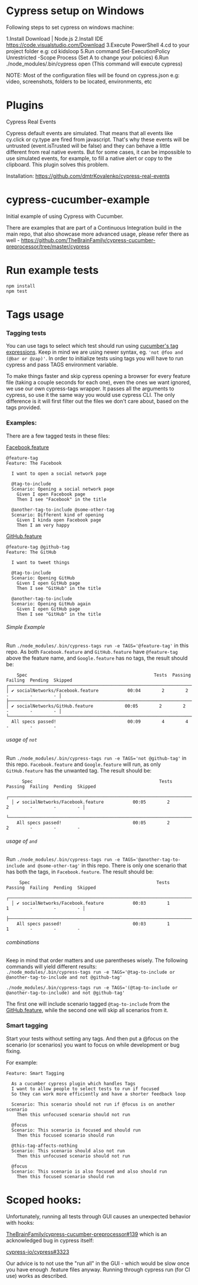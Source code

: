 # Cypress setup on Windows

Following steps to set cypress on windows machine:

1.Install Download | Node.js
2.Install IDE https://code.visualstudio.com/Download
3.Execute PowerShell
4.cd to your project folder e.g: cd kidsloop
5.Run command Set-ExecutionPolicy Unrestricted -Scope Process (Set A to change your policies)
6.Run ./node_modules/.bin/cypress open (This command will execute cypress)

NOTE: Most of the configuration files will be found on cypress.json
e.g: video, screenshots, folders to be located, environments, etc

# Plugins

Cypress Real Events

Cypress default events are simulated. That means that all events like cy.click or cy.type are fired from javascript. That's why these events will be untrusted (event.isTrusted will be false) and they can behave a little different from real native events. But for some cases, it can be impossible to use simulated events, for example, to fill a native alert or copy to the clipboard. This plugin solves this problem.

Installation:
https://github.com/dmtrKovalenko/cypress-real-events

# cypress-cucumber-example

Initial example of using Cypress with Cucumber.

There are examples that are part of a Continuous Integration build in the main repo, that also showcase more advanced
usage, please refer there as well - https://github.com/TheBrainFamily/cypress-cucumber-preprocessor/tree/master/cypress

# Run example tests

```
npm install
npm test
```

# Tags usage

### Tagging tests

You can use tags to select which test should run using [cucumber's tag expressions](https://github.com/cucumber/cucumber/tree/master/tag-expressions).
Keep in mind we are using newer syntax, eg. `'not @foo and (@bar or @zap)'`.
In order to initialize tests using tags you will have to run cypress and pass TAGS environment variable.

To make things faster and skip cypress opening a browser for every feature file (taking a couple seconds for each one), even the ones we want ignored, we use our own cypress-tags wrapper. It passes all the arguments to cypress, so use it the same way you would use cypress CLI. The only difference is it will first filter out the files we don't care about, based on the tags provided.

### Examples:

There are a few tagged tests in these files:

[Facebook.feature](https://github.com/TheBrainFamily/cypress-cucumber-example/blob/master/cypress/integration/socialNetworks/Facebook.feature)

```
@feature-tag
Feature: The Facebook

  I want to open a social network page

  @tag-to-include
  Scenario: Opening a social network page
    Given I open Facebook page
    Then I see "Facebook" in the title

  @another-tag-to-include @some-other-tag
  Scenario: Different kind of opening
    Given I kinda open Facebook page
    Then I am very happy

```

[GitHub.feature](https://github.com/TheBrainFamily/cypress-cucumber-example/blob/master/cypress/integration/socialNetworks/GitHub.feature)

```
@feature-tag @github-tag
Feature: The GitHub

  I want to tweet things

  @tag-to-include
  Scenario: Opening GitHub
    Given I open GitHub page
    Then I see "GitHub" in the title

  @another-tag-to-include
  Scenario: Opening GitHub again
    Given I open GitHub page
    Then I see "GitHub" in the title
```

###### Simple Example

Run `./node_modules/.bin/cypress-tags run -e TAGS='@feature-tag'` in this repo. As both `Facebook.feature` and `GitHub.feature`
have `@feature-tag` above the feature name, and `Google.feature` has no tags, the result should be:

```
    Spec                                                Tests  Passing  Failing  Pending  Skipped
┌────────────────────────────────────────────────────────────────────────────────────────────────┐
│ ✔ socialNetworks/Facebook.feature           00:04        2        2        -        -        - │
├────────────────────────────────────────────────────────────────────────────────────────────────┤
│ ✔ socialNetworks/GitHub.feature            00:05        2        2        -        -        - │
└────────────────────────────────────────────────────────────────────────────────────────────────┘
  All specs passed!                           00:09        4        4        -        -        -
```

###### usage of `not`

Run `./node_modules/.bin/cypress-tags run -e TAGS='not @github-tag'` in this repo. `Facebook.feature` and `Google.feature` will run, as only `GitHub.feature` has the unwanted tag. The result should be:

```
      Spec                                                Tests  Passing  Failing  Pending  Skipped
  ┌────────────────────────────────────────────────────────────────────────────────────────────────┐
  │ ✔ socialNetworks/Facebook.feature           00:05        2        2        -        -        - │
  └────────────────────────────────────────────────────────────────────────────────────────────────┘
    All specs passed!                           00:05        2        2        -        -        -
```

###### usage of `and`

Run `./node_modules/.bin/cypress-tags run -e TAGS='@another-tag-to-include and @some-other-tag'` in this repo. There is only one scenario that has both the tags, in `Facebook.feature`. The result should be:

```
     Spec                                                Tests  Passing  Failing  Pending  Skipped
  ┌────────────────────────────────────────────────────────────────────────────────────────────────┐
  │ ✔ socialNetworks/Facebook.feature           00:03        1        1        -        -        - │
  ├────────────────────────────────────────────────────────────────────────────────────────────────┤
    All specs passed!                           00:03        1        1        -        -        -

```

###### combinations

Keep in mind that order matters and use parentheses wisely. The following commands will yield different results:  
`./node_modules/.bin/cypress-tags run -e TAGS='@tag-to-include or @another-tag-to-include and not @github-tag'`

`./node_modules/.bin/cypress-tags run -e TAGS='(@tag-to-include or @another-tag-to-include) and not @github-tag'`

The first one will include scenario tagged `@tag-to-include` from the [GitHub.feature](https://github.com/TheBrainFamily/cypress-cucumber-example/blob/master/cypress/integration/socialNetworks/GitHub.feature), while
the second one will skip all scenarios from it.

### Smart tagging

Start your tests without setting any tags. And then put a @focus on the scenario (or scenarios) you want to focus on while development or bug fixing.

For example:

```gherkin
Feature: Smart Tagging

  As a cucumber cypress plugin which handles Tags
  I want to allow people to select tests to run if focused
  So they can work more efficiently and have a shorter feedback loop

  Scenario: This scenario should not run if @focus is on another scenario
    Then this unfocused scenario should not run

  @focus
  Scenario: This scenario is focused and should run
    Then this focused scenario should run

  @this-tag-affects-nothing
  Scenario: This scenario should also not run
    Then this unfocused scenario should not run

  @focus
  Scenario: This scenario is also focused and also should run
    Then this focused scenario should run
```

# Scoped hooks:

Unfortunately, running all tests through GUI causes an unexpected behavior with hooks:

[TheBrainFamily/cypress-cucumber-preprocessor#139](https://github.com/TheBrainFamily/cypress-cucumber-preprocessor/issues/139)
which is an acknowledged bug in cypress itself:

[cypress-io/cypress#3323](https://github.com/cypress-io/cypress/issues/3323)

Our advice is to not use the "run all" in the GUI - which would be slow once you have enough .feature files anyway. Running through cypress run (for CI use) works as described.
